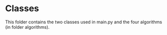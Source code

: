 # Classes

This folder contains the two classes used in main.py and the four algorithms (in folder algorithms).

